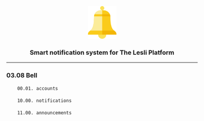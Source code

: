 <p align="center">
	<img width="75" alt="LesliCloud logo" src="../app/assets/images/cloud_bell/bell-logo.svg" />
</p>

<h3 align="center">Smart notification system for The Lesli Platform</h3>

<hr/>


### 03.08 Bell
```
    00.01. accounts

    10.00. notifications

    11.00. announcements
```

